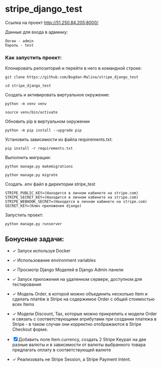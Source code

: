 
# stripe_django_test

Ссылка на проект http://51.250.84.205:8000/

Данные для входа в админку: 
```
Логин - admin
Пароль - test
```
### Как запустить проект:

Клонировать репозиторий и перейти в него в командной строке:

```
git clone https://github.com/Bogdan-Malina/stripe_django_test
```

```
cd stripe_django_test
```

Cоздать и активировать виртуальное окружение:

```
python -m venv venv
```

```
source venv/bin/activate
```

Обновить pip в виртуальном окружении
```
python -m pip install --upgrade pip
```

Установить зависимости из файла requirements.txt:
```
pip install -r requirements.txt
```

Выполнить миграции:

```
python manage.py makemigrations
```
```
python manage.py migrate
```
Создать .env файл в директории stripe_test
```
STRIPE_PUBLIC_KEY=(Находится в личном кабинете на stripe.com)
STRIPE_SECRET_KEY=(Находится в личном кабинете на stripe.com)
STRIPE_WEBHOOK_SECRET=(Находится в личном кабинете на stripe.com)
SECRET_KEY=(Ключ приложения django)
```

Запустить проект:

```
python manage.py runserver
```


## Бонусные задачи:

- ✓ Запуск используя Docker 

- ✓ Использование environment variables 

- ✓ Просмотр Django Моделей в Django Admin панели 

- ✓ Запуск приложения на удаленном сервере, доступном для тестирования 

- ✓ Модель Order, в которой можно объединить несколько Item и сделать платёж в Stripe на содержимое Order c общей стоимостью всех Items 

- ✓ Модели Discount, Tax, которые можно прикрепить к модели Order и связать с соответствующими атрибутами при создании платежа в Stripe - в таком случае они корректно отображаются в Stripe Checkout форме. 

- ☒ Добавить поле Item.currency, создать 2 Stripe Keypair на две разные валюты и в зависимости от валюты выбранного товара предлагать оплату в соответствующей валюте

- ✓ Реализовать не Stripe Session, а Stripe Payment Intent.



